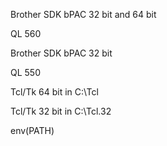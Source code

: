 Brother SDK bPAC 32 bit and 64 bit

QL 560

Brother SDK bPAC 32 bit

QL 550

Tcl/Tk 64 bit in C:\Tcl

Tcl/Tk 32 bit in C:\Tcl.32

env(PATH)
